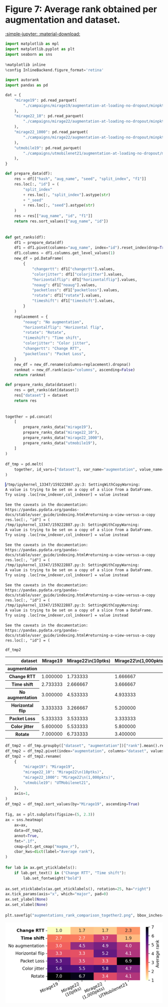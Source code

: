 
<style>
code.outputcode {
    background-color: white;
    border-left: solid 2px #4051b5;
    line-height:normal;
    font-family:Menlo,'DejaVu Sans Mono',consolas,'Courier New',monospace;
}
pre.outputcode {
    background-color: white;
    border-left: solid 2px #4051b5;
    line-height:normal;
    font-family:Menlo,'DejaVu Sans Mono',consolas,'Courier New',monospace;
    padding-left: 15px;
}
.ansi-red-fg {
  color: #e75c58;
}
.ansi-blue-fg {
  color: #208ffb;
}
</style>
# Figure 7: Average rank obtained per augmentation and dataset.

[:simple-jupyter: :material-download:](/papers/imc23/notebooks/figure7_augmentations_comparison_across_datasets_average_rank.ipynb)


```python
import matplotlib as mpl
import matplotlib.pyplot as plt
import seaborn as sns

%matplotlib inline
%config InlineBackend.figure_format='retina'
```

```python
import autorank
import pandas as pd
```

```python
dat = {
    "mirage19": pd.read_parquet(
        "./campaigns/mirage19/augmentation-at-loading-no-dropout/minpkts10/campaign_summary/augment-at-loading/runsinfo_flowpic_dim_32.parquet"
    ),
    "mirage22_10": pd.read_parquet(
        "./campaigns/mirage22/augmentation-at-loading-no-dropout/minpkts10/campaign_summary/augment-at-loading/runsinfo_flowpic_dim_32.parquet"
    ),
    "mirage22_1000": pd.read_parquet(
        "./campaigns/mirage22/augmentation-at-loading-no-dropout/minpkts1000/campaign_summary/augment-at-loading/runsinfo_flowpic_dim_32.parquet"
    ),
    "utmobile19": pd.read_parquet(
        "./campaigns/utmobilenet21/augmentation-at-loading-no-dropout/minpkts10/campaign_summary/augment-at-loading/runsinfo_flowpic_dim_32.parquet"
    ),
}
```

```python
def prepare_data(df):
    res = df[["hash", "aug_name", "seed", "split_index", "f1"]]
    res.loc[:, "id"] = (
        "split_index"
        + res.loc[:, "split_index"].astype(str)
        + "_seed"
        + res.loc[:, "seed"].astype(str)
    )
    res = res[["aug_name", "id", "f1"]]
    return res.sort_values(["aug_name", "id"])


def get_ranks(df):
    df1 = prepare_data(df)
    df1 = df1.pivot(columns="aug_name", index="id").reset_index(drop=True)
    df1.columns = df1.columns.get_level_values(1)
    new_df = pd.DataFrame(
        {
            "changertt": df1["changertt"].values,
            "colorjitter": df1["colorjitter"].values,
            "horizontalflip": df1["horizontalflip"].values,
            "noaug": df1["noaug"].values,
            "packetloss": df1["packetloss"].values,
            "rotate": df1["rotate"].values,
            "timeshift": df1["timeshift"].values,
        }
    )
    replacement = {
        "noaug": "No augmentation",
        "horizontalflip": "Horizontal flip",
        "rotate": "Rotate",
        "timeshift": "Time shift",
        "colorjitter": "Color jitter",
        "changertt": "Change RTT",
        "packetloss": "Packet Loss",
    }
    new_df = new_df.rename(columns=replacement).dropna()
    rankmat = new_df.rank(axis="columns", ascending=False)
    return rankmat
```

```python
def prepare_ranks_data(dataset):
    res = get_ranks(dat[dataset])
    res["dataset"] = dataset
    return res


together = pd.concat(
    [
        prepare_ranks_data("mirage19"),
        prepare_ranks_data("mirage22_10"),
        prepare_ranks_data("mirage22_1000"),
        prepare_ranks_data("utmobile19"),
    ]
)

df_tmp = pd.melt(
    together, id_vars=["dataset"], var_name="augmentation", value_name="rank"
)
```
<pre><code class="outputcode">/tmp/ipykernel_13347/159222887.py:3: SettingWithCopyWarning:
A value is trying to be set on a copy of a slice from a DataFrame.
Try using .loc[row_indexer,col_indexer] = value instead

See the caveats in the documentation: https://pandas.pydata.org/pandas-docs/stable/user_guide/indexing.html#returning-a-view-versus-a-copy
res.loc[:, "id"] = (
/tmp/ipykernel_13347/159222887.py:3: SettingWithCopyWarning:
A value is trying to be set on a copy of a slice from a DataFrame.
Try using .loc[row_indexer,col_indexer] = value instead

See the caveats in the documentation: https://pandas.pydata.org/pandas-docs/stable/user_guide/indexing.html#returning-a-view-versus-a-copy
res.loc[:, "id"] = (
/tmp/ipykernel_13347/159222887.py:3: SettingWithCopyWarning:
A value is trying to be set on a copy of a slice from a DataFrame.
Try using .loc[row_indexer,col_indexer] = value instead

See the caveats in the documentation: https://pandas.pydata.org/pandas-docs/stable/user_guide/indexing.html#returning-a-view-versus-a-copy
res.loc[:, "id"] = (
/tmp/ipykernel_13347/159222887.py:3: SettingWithCopyWarning:
A value is trying to be set on a copy of a slice from a DataFrame.
Try using .loc[row_indexer,col_indexer] = value instead

See the caveats in the documentation: https://pandas.pydata.org/pandas-docs/stable/user_guide/indexing.html#returning-a-view-versus-a-copy
res.loc[:, "id"] = (
</code></pre>


```python
df_tmp2
```



<div class="md-typeset__scrollwrap">
<div class="md-typeset__table">
<table>
<thead>
<tr style="text-align: right;">
<th>dataset</th>
<th>Mirage19</th>
<th>Mirage22\n(10ptks)</th>
<th>Mirage22\n(1,000pkts)</th>
<th>UTMobilenet21</th>
</tr>
<tr>
<th>augmentation</th>
<th></th>
<th></th>
<th></th>
<th></th>
</tr>
</thead>
<tbody>
<tr>
<th>Change RTT</th>
<td>1.000000</td>
<td>1.733333</td>
<td>1.666667</td>
<td>3.466667</td>
</tr>
<tr>
<th>Time shift</th>
<td>2.733333</td>
<td>2.666667</td>
<td>3.666667</td>
<td>2.133333</td>
</tr>
<tr>
<th>No augmentation</th>
<td>3.000000</td>
<td>4.533333</td>
<td>4.933333</td>
<td>4.933333</td>
</tr>
<tr>
<th>Horizontal flip</th>
<td>3.333333</td>
<td>3.266667</td>
<td>5.200000</td>
<td>5.266667</td>
</tr>
<tr>
<th>Packet Loss</th>
<td>5.333333</td>
<td>3.533333</td>
<td>3.333333</td>
<td>5.933333</td>
</tr>
<tr>
<th>Color jitter</th>
<td>5.600000</td>
<td>5.533333</td>
<td>5.800000</td>
<td>3.800000</td>
</tr>
<tr>
<th>Rotate</th>
<td>7.000000</td>
<td>6.733333</td>
<td>3.400000</td>
<td>2.466667</td>
</tr>
</tbody>
</table>
</div>
</div>



```python
df_tmp2 = df_tmp.groupby(["dataset", "augmentation"])["rank"].mean().reset_index()
df_tmp2 = df_tmp2.pivot(index="augmentation", columns="dataset", values="rank")
df_tmp2 = df_tmp2.rename(
    {
        "mirage19": "Mirage19",
        "mirage22_10": "Mirage22\n(10ptks)",
        "mirage22_1000": "Mirage22\n(1,000pkts)",
        "utmobile19": "UTMobilenet21",
    },
    axis=1,
)
df_tmp2 = df_tmp2.sort_values(by="Mirage19", ascending=True)

fig, ax = plt.subplots(figsize=(5, 2.3))
ax = sns.heatmap(
    ax=ax,
    data=df_tmp2,
    annot=True,
    fmt=".1f",
    cmap=plt.get_cmap("magma_r"),
    cbar_kws=dict(label="Average rank"),
)

for lab in ax.get_yticklabels():
    if lab.get_text() in ("Change RTT", "Time shift"):
        lab.set_fontweight("bold")

ax.set_xticklabels(ax.get_xticklabels(), rotation=25, ha="right")
ax.tick_params(axis="x", which="major", pad=0)
ax.set_ylabel(None)
ax.set_xlabel(None)

plt.savefig("augmentations_rank_comparison_together2.png", bbox_inches="tight", dpi=300)
```

    
![png](figure7_augmentations_comparison_across_datasets_average_rank_files/figure7_augmentations_comparison_across_datasets_average_rank_8_0.png)
    

